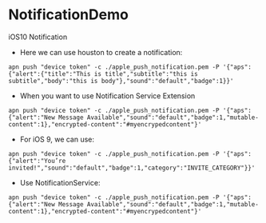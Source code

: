 # NotificationDemo
iOS10 Notification


* Here we can use houston to create a notification:
```
apn push "device token" -c ./apple_push_notification.pem -P '{"aps":{"alert":{"title":"This is title","subtitle":"this is subtitle","body":"this is body"},"sound":"default","badge":1}}'
```

* When you want to use Notification Service Extension
```
apn push "device token" -c ./apple_push_notification.pem -P '{"aps":{"alert":"New Message Available","sound":"default","badge":1,"mutable-content":1},"encrypted-content":"#myencrypedcontent"}'
```

* For iOS 9, we can use:
```
apn push "device token" -c ./apple_push_notification.pem -P '{"aps":{"alert":"You’re invited!","sound":"default","badge":1,"category":"INVITE_CATEGORY"}}'
```

* Use NotificationService:
```
apn push "device token" -c ./apple_push_notification.pem -P '{"aps":{"alert":"New Message Available","sound":"default","badge":1,"mutable-content":1},"encrypted-content":"#myencrypedcontent"}'
```